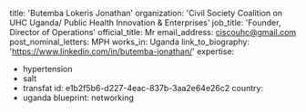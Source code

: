 title: 'Butemba Lokeris Jonathan'
organization: 'Civil Society Coalition on UHC Uganda/ Public Health Innovation & Enterprises'
job_title: 'Founder, Director of Operations'
official_title: Mr
email_address: ciscouhc@gmail.com
post_nominal_letters: MPH
works_in: Uganda
link_to_biography: 'https://www.linkedin.com/in/butemba-jonathan/'
expertise:
  - hypertension
  - salt
  - transfat
id: e1b2f5b6-d227-4eac-837b-3aa2e64e26c2
country:
  - uganda
blueprint: networking
